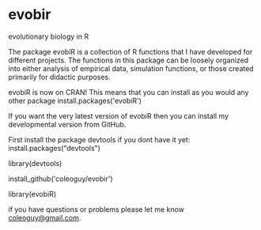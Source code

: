 evobir
======

evolutionary biology in R

The package evobiR is a collection of R functions that I have developed for different projects.  The functions 
in this package can be loosely organized into either analysis of empirical data, simulation functions, or 
those created primarily for didactic purposes. 


evobiR is now on CRAN! This means that you can install as you would any other package
install.packages('evobiR')

If you want the very latest version of evobiR then you can install my developmental version from GitHub.

First install the package devtools if you dont have it yet:
install.packages("devtools")

library(devtools)

install_github('coleoguy/evobir')

library(evobiR)

if you have questions or problems please let me know
coleoguy@gmail.com.
